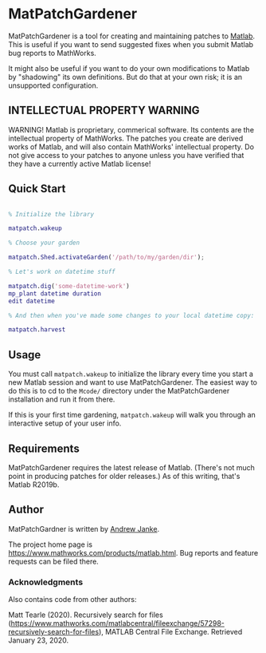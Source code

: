 # MatPatchGardener

MatPatchGardener is a tool for creating and maintaining patches to [Matlab](https://www.mathworks.com/products/matlab.html).
This is useful if you want to send suggested fixes when you submit Matlab bug reports to MathWorks.

It might also be useful if you want to do your own modifications to Matlab by "shadowing" its own definitions.
But do that at your own risk; it is an unsupported configuration.

## INTELLECTUAL PROPERTY WARNING

WARNING! Matlab is proprietary, commerical software. Its contents are the intellectual property of MathWorks. The patches you create are derived works of Matlab, and will also contain MathWorks' intellectual property. Do not give access to your patches to anyone unless you have verified that they have a currently active Matlab license!

## Quick Start

```matlab

% Initialize the library

matpatch.wakeup

% Choose your garden

matpatch.Shed.activateGarden('/path/to/my/garden/dir');

% Let's work on datetime stuff

matpatch.dig('some-datetime-work')
mp_plant datetime duration
edit datetime

% And then when you've made some changes to your local datetime copy:

matpatch.harvest

```

## Usage

You must call `matpatch.wakeup` to initialize the library every time you start a new Matlab session and want to use MatPatchGardener.
The easiest way to do this is to cd to the `Mcode/` directory under the MatPatchGardener installation and run it from there.

If this is your first time gardening, `matpatch.wakeup` will walk you through an interactive setup of your user info.

## Requirements

MatPatchGardener requires the latest release of Matlab.
(There's not much point in producing patches for older releases.)
As of this writing, that's Matlab R2019b.

## Author

MatPatchGardner is written by [Andrew Janke](https://apjanke.net).

The project home page is <https://www.mathworks.com/products/matlab.html>. Bug reports and feature requests can be filed there.

### Acknowledgments

Also contains code from other authors:

Matt Tearle (2020). Recursively search for files (<https://www.mathworks.com/matlabcentral/fileexchange/57298-recursively-search-for-files>), MATLAB Central File Exchange. Retrieved January 23, 2020.
